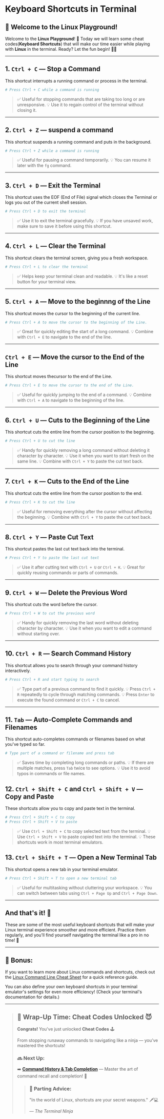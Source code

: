 # Keyboard Shortcuts in Terminal

## 🎉 Welcome to the Linux Playground!

Welcome to the **Linux Playground**! 🎉 Today we will learn some cheat codes(**Keyboard Shortcuts**) that will make our time easier while playing with **Linux**
in the terminal. Ready? Let the fun begin! 🐧💥

---

## 1. `Ctrl + C` — Stop a Command
This shortcut interrupts a running command or process in the terminal.
```bash
# Press Ctrl + C while a command is running
```
> ✅ Useful for stopping commands that are taking too long or are unresponsive.
> 💡 Use it to regain control of the terminal without closing it.

---

## 2. `Ctrl + Z` — suspend a command
This shortcut suspends a running command and puts in the background.
```bash
# Press Ctrl + Z while a command is running
```
> ✅ Useful for pausing a command temporarily.
> 💡 You can resume it later with the `fg` command.

---

## 3. `Ctrl + D` — Exit the Terminal
This shortcut uses the EOF (End of File) signal which closes the Terminal or logs you out of the current shell session.
```bash
# Press Ctrl + D to exit the terminal
```
> ✅ Use it to exit the terminal gracefully.
> 💡 If you have unsaved work, make sure to save it before using this shortcut.

---

## 4. `Ctrl + L` — Clear the Terminal
This shortcut clears the terminal screen, giving you a fresh workspace.
```bash
# Press Ctrl + L to clear the terminal
```
> ✅ Helps keep your terminal clean and readable.
> 💡 It's like a reset button for your terminal view.

---

## 5. `Ctrl + A` — Move to the beginnng of the Line
This shortcut moves the cursor to the beginning of the current line.
```bash
# Press Ctrl + A to move the cursor to the beginning of the Line.
```
> ✅ Great for quickly editing the start of a long command.
> 💡 Combine with `Ctrl + E` to navigate to the end of the line.

---

## `Ctrl + E` — Move the cursor to the End of the Line
This shortcut moves thecursor to the end of the Line.
```bash
# Press Ctrl + E to move the cursor to the end of the Line.
```
> ✅ Useful for quickly jumping to the end of a command.
> 💡 Combine with `Ctrl + A` to navigate to the beginning of the line.

---

## 6. `Ctrl + U` — Cuts to the Beginning of the Line
This shortcut cuts the entire line from the cursor position to the beginning.
```bash
# Press Ctrl + U to cut the line
```
> ✅ Handy for quickly removing a long command without deleting it character by character.
> 💡 Use it when you want to start fresh on the same line.
> 💡 Combine with `Ctrl + Y` to paste the cut text back.

---

## 7. `Ctrl + K` — Cuts to the End of the Line
This shortcut cuts the entire line from the cursor position to the end.
```bash
# Press Ctrl + K to cut the line
```
> ✅ Useful for removing everything after the cursor without affecting the beginning.
> 💡 Combine with `Ctrl + Y` to paste the cut text back.

---

## 8. `Ctrl + Y` — Paste Cut Text
This shortcut pastes the last cut text back into the terminal.
```bash
# Press Ctrl + Y to paste the last cut text
```
> ✅ Use it after cutting text with `Ctrl + U` or `Ctrl + K`.
> 💡 Great for quickly reusing commands or parts of commands.

---

## 9. `Ctrl + W` — Delete the Previous Word
This shortcut cuts the word before the cursor.
```bash
# Press Ctrl + W to cut the previous word
```
> ✅ Handy for quickly removing the last word without deleting character by character.
> 💡 Use it when you want to edit a command without starting over.

---

## 10. `Ctrl + R` — Search Command History
This shortcut allows you to search through your command history interactively.
```bash
# Press Ctrl + R and start typing to search
```
> ✅ Type part of a previous command to find it quickly.
> 💡 Press `Ctrl + R` repeatedly to cycle through matching commands.
> 💡 Press `Enter` to execute the found command or `Ctrl + C` to cancel.

---

## 11. `Tab` — Auto-Complete Commands and Filenames
This shortcut auto-completes commands or filenames based on what you've typed so far.
```bash
# Type part of a command or filename and press tab
```
> ✅ Saves time by completing long commands or paths.
> 💡 If there are multiple matches, press `Tab` twice to see options.
> 💡 Use it to avoid typos in commands or file names.

## 12. `Ctrl + Shift + C` and `Ctrl + Shift + V` — Copy and Paste
These shortcuts allow you to copy and paste text in the terminal.
```bash
# Press Ctrl + Shift + C to copy
# Press Ctrl + Shift + V to paste
```
> ✅ Use `Ctrl + Shift + C` to copy selected text from the terminal.
> 💡 Use `Ctrl + Shift + V` to paste copied text into the terminal.
> 💡 These shortcuts work in most terminal emulators.

## 13. `Ctrl + Shift + T` — Open a New Terminal Tab
This shortcut opens a new tab in your terminal emulator.
```bash
# Press Ctrl + Shift + T to open a new terminal tab
```
> ✅ Useful for multitasking without cluttering your workspace.
> 💡 You can switch between tabs using `Ctrl + Page Up` and `Ctrl + Page Down`.

---

## And that's it! 🎉
These are some of the most useful keyboard shortcuts that will make your Linux terminal experience smoother and more efficient. Practice them regularly, and you'll find yourself navigating the terminal like a pro in no time! 🚀

---

## 🎁 Bonus:
If you want to learn more about Linux commands and shortcuts, check out the [Linux Command Line Cheat Sheet](https://www.cheatography.com/davechild/cheat-sheets/linux-command-line/) for a quick reference guide.

You can also define your own keyboard shortcuts in your terminal emulator's settings for even more efficiency! (Check your terminal's documentation for details.)

---

> ## 🏁 Wrap-Up Time: Cheat Codes Unlocked 😈
> **Congrats!** You've just unlocked **Cheat Codes** 🕹️
>
> From stopping runaway commands to navigating like a ninja — you’ve mastered the shortcuts!
> 
> ### 🔜 Next Up:  
> ➡️ **[Command History & Tab Completion](../history-tabcompletion.md)** — Master the art of command recall and completion! 🧠
>
> > ### 💬 Parting Advice: 
> > "In the world of Linux, shortcuts are your secret weapons." 🗡️💻
> >
> > _— The Terminal Ninja_